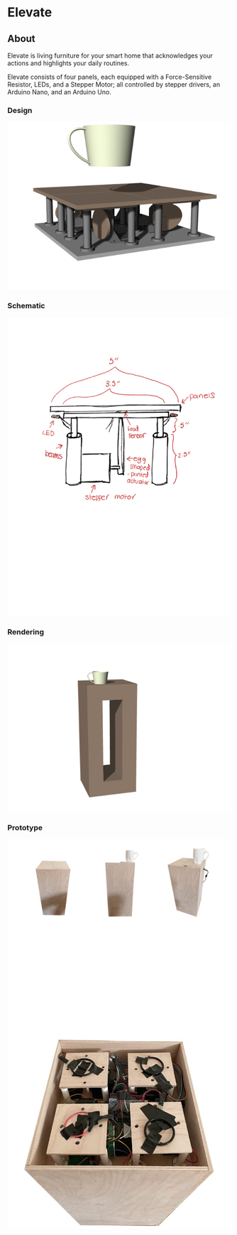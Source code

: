 # Elevate
## About
Elevate is living furniture for your smart home that acknowledges your actions and highlights your daily routines.

Elevate consists of four panels, each equipped with a Force-Sensitive Resistor, LEDs, and a Stepper Motor; all controlled by stepper drivers, an Arduino Nano, and an Arduino Uno.
### Design
![](interior.gif)
### Schematic
![](schematic.png)
### Rendering
![](mug.gif)
### Prototype
![](prototype1.png)
![](prototype.jpg)

